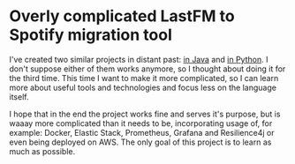 # Overly complicated LastFM to Spotify migration tool

I've created two similar projects in distant past:
[in Java](https://github.com/Jonarzz/LastfmFavToSpotify) and [in Python](https://github.com/Jonarzz/LastfmLovedToSpotifyPlaylist).
I don't suppose either of them works anymore, so I thought about doing it for the third time.
This time I want to make it more complicated, so I can learn more about useful tools and technologies
and focus less on the language itself.

I hope that in the end the project works fine and serves it's purpose, but is waaay more complicated than it needs to be,
incorporating usage of, for example: Docker, Elastic Stack, Prometheus, Grafana and Resilience4j or even being deployed on AWS.
The only goal of this project is to learn as much as possible.
